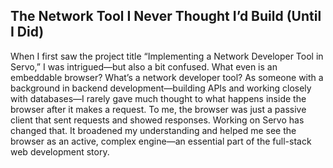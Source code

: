 ## The Network Tool I Never Thought I’d Build (Until I Did)
When I first saw the project title “Implementing a Network Developer Tool in Servo,” I was intrigued—but also a bit confused. What even is an embeddable browser? What’s a network developer tool?
As someone with a background in backend development—building APIs and working closely with databases—I rarely gave much thought to what happens inside the browser after it makes a request. To me, the browser was just a passive client that sent requests and showed responses. Working on Servo has changed that. It broadened my understanding and helped me see the browser as an active, complex engine—an essential part of the full-stack web development story.
